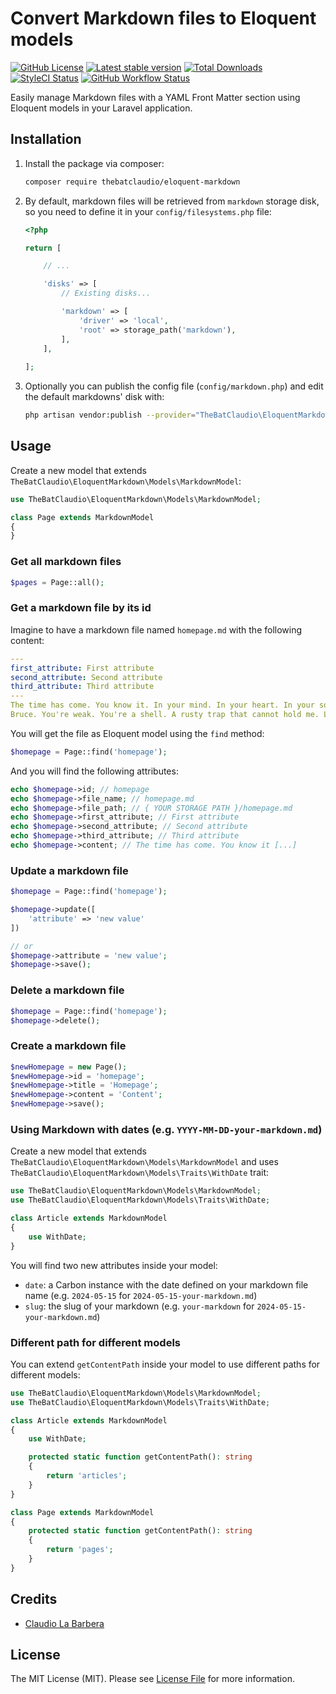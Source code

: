 # Convert Markdown files to Eloquent models

<p>
  <a href="https://raw.githubusercontent.com/thebatclaudio/eloquent-markdown/LICENSE"><img src="https://img.shields.io/badge/license-MIT-blue.svg" alt="GitHub License" /></a>
  <a href="https://packagist.org/packages/thebatclaudio/eloquent-markdown"><img src="https://img.shields.io/packagist/v/thebatclaudio/eloquent-markdown.svg" alt="Latest stable version" /></a>
  <a href="https://packagist.org/packages/thebatclaudio/eloquent-markdown"><img alt="Total Downloads" src="https://img.shields.io/packagist/dt/thebatclaudio/eloquent-markdown"></a>
  <a href="https://styleci.io/repos/792520425"><img src="https://styleci.io/repos/792520425/shield" alt="StyleCI Status" /></a>
  <a href="https://img.shields.io/github/actions/workflow/status/thebatclaudio/laravel-eloquent-markdown/tests.yml?branch=main&label=tests&style=flat-square"><img src="https://img.shields.io/github/actions/workflow/status/thebatclaudio/laravel-eloquent-markdown/tests.yml?branch=main&label=tests&style=flat-square" alt="GitHub Workflow Status" /></a>
</p>

Easily manage Markdown files with a YAML Front Matter section using Eloquent models in your Laravel application.

## Installation

1. Install the package via composer:

    ```bash
    composer require thebatclaudio/eloquent-markdown
    ```

2. By default, markdown files will be retrieved from `markdown` storage disk, so you need to define it in your `config/filesystems.php` file:

    ```php
    <?php
    
    return [
    
        // ...
    
        'disks' => [
            // Existing disks...
    
            'markdown' => [
                'driver' => 'local',
                'root' => storage_path('markdown'),
            ],
        ],
       
    ];
    ```

3. Optionally you can publish the config file (`config/markdown.php`) and edit the default markdowns' disk with:

    ```bash
    php artisan vendor:publish --provider="TheBatClaudio\EloquentMarkdown\Providers\EloquentMarkdownServiceProvider" --tag="config"
    ```

## Usage

Create a new model that extends `TheBatClaudio\EloquentMarkdown\Models\MarkdownModel`:

```php
use TheBatClaudio\EloquentMarkdown\Models\MarkdownModel;

class Page extends MarkdownModel
{
}
```

### Get all markdown files

```php
$pages = Page::all();
```

### Get a markdown file by its id

Imagine to have a markdown file named `homepage.md` with the following content:

```yaml
---
first_attribute: First attribute
second_attribute: Second attribute
third_attribute: Third attribute
---
The time has come. You know it. In your mind. In your heart. In your soul. You tried to hold me back. But you can't,
Bruce. You're weak. You're a shell. A rusty trap that cannot hold me. Let it go. Let me OUT.
```

You will get the file as Eloquent model using the `find` method:
```php
$homepage = Page::find('homepage');
```

And you will find the following attributes:

```php
echo $homepage->id; // homepage
echo $homepage->file_name; // homepage.md
echo $homepage->file_path; // { YOUR STORAGE PATH }/homepage.md
echo $homepage->first_attribute; // First attribute
echo $homepage->second_attribute; // Second attribute
echo $homepage->third_attribute; // Third attribute
echo $homepage->content; // The time has come. You know it [...]
```

### Update a markdown file

```php
$homepage = Page::find('homepage');

$homepage->update([
    'attribute' => 'new value'
])

// or
$homepage->attribute = 'new value';
$homepage->save();
```

### Delete a markdown file
```php
$homepage = Page::find('homepage');
$homepage->delete();
```

### Create a markdown file

```php
$newHomepage = new Page();
$newHomepage->id = 'homepage';
$newHomepage->title = 'Homepage';
$newHomepage->content = 'Content';
$newHomepage->save();
```

### Using Markdown with dates (e.g. `YYYY-MM-DD-your-markdown.md`)

Create a new model that extends `TheBatClaudio\EloquentMarkdown\Models\MarkdownModel` and uses `TheBatClaudio\EloquentMarkdown\Models\Traits\WithDate` trait:

```php
use TheBatClaudio\EloquentMarkdown\Models\MarkdownModel;
use TheBatClaudio\EloquentMarkdown\Models\Traits\WithDate;

class Article extends MarkdownModel
{
    use WithDate;
}
```

You will find two new attributes inside your model:
- `date`: a Carbon instance with the date defined on your markdown file name (e.g. `2024-05-15` for `2024-05-15-your-markdown.md`)
- `slug`: the slug of your markdown (e.g. `your-markdown` for `2024-05-15-your-markdown.md`)

### Different path for different models

You can extend `getContentPath` inside your model to use different paths for different models:

```php
use TheBatClaudio\EloquentMarkdown\Models\MarkdownModel;
use TheBatClaudio\EloquentMarkdown\Models\Traits\WithDate;

class Article extends MarkdownModel
{
    use WithDate;

    protected static function getContentPath(): string
    {
        return 'articles';
    }
}

class Page extends MarkdownModel
{
    protected static function getContentPath(): string
    {
        return 'pages';
    }
}
```

## Credits

- [Claudio La Barbera](https://github.com/thebatclaudio)

## License

The MIT License (MIT). Please see [License File](LICENSE) for more information.
